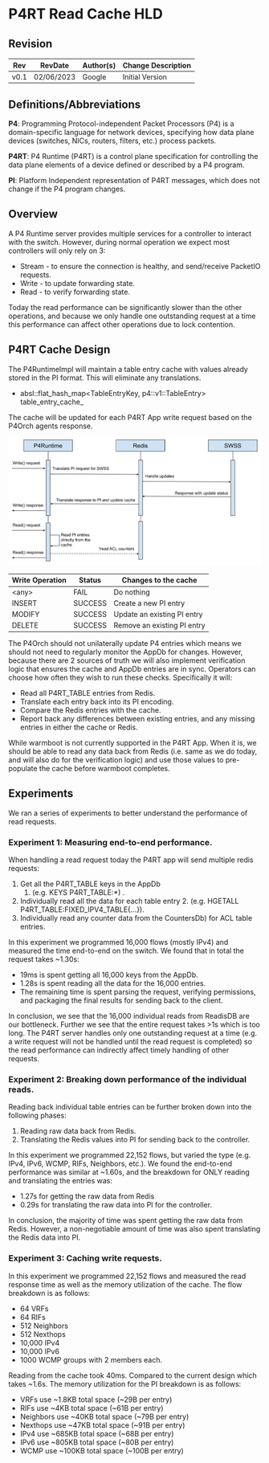 # P4RT Read Cache HLD


## Revision

Rev  | RevDate    | Author(s) | Change Description
---- | ---------- | --------- | ------------------
v0.1 | 02/06/2023 | Google    | Initial Version


## Definitions/Abbreviations

**P4**: Programming Protocol-independent Packet Processors (P4) is a domain-specific language for network devices, specifying how data plane devices (switches, NICs, routers, filters, etc.) process packets.

**P4RT**: P4 Runtime (P4RT) is a control plane specification for controlling the data plane elements of a device defined or described by a P4 program.

**PI**: Platform Independent representation of P4RT messages, which does not change if the P4 program changes.

## Overview

A P4 Runtime server provides multiple services for a controller to interact with the switch. However, during normal operation we expect most controllers will only rely on 3:

*   Stream - to ensure the connection is healthy, and send/receive PacketIO requests.
*   Write - to update forwarding state.
*   Read - to verify forwarding state.

Today the read performance can be significantly slower than the other operations, and because we only handle one outstanding request at a time this performance can affect other operations due to lock contention.


## P4RT Cache Design

The P4RuntimeImpl will maintain a table entry cache with values already stored in the PI format. This will eliminate any translations.

*   absl::flat\_hash\_map\<TableEntryKey, p4::v1::TableEntry> table\_entry\_cache\_

The cache will be updated for each P4RT App write request based on the P4Orch agents response.

![Read Cache Sequence Diagram](images/p4rt_app_read_cache_sequence_diagram.svg)

**Write Operation** | **Status** | **Changes to the cache**
------------------- | ---------- | ------------------------
\<any\>             | FAIL       | Do nothing
INSERT              | SUCCESS    | Create a new PI entry
MODIFY              | SUCCESS    | Update an existing PI entry
DELETE              | SUCCESS    | Remove an existing PI entry

The P4Orch should not unilaterally update P4 entries which means we should not need to regularly monitor the AppDb for changes.
However, because there are 2 sources of truth we will also implement verification logic that ensures the cache and AppDb entries are in sync.
Operators can choose how often they wish to run these checks.
Specifically it will:

* Read all P4RT\_TABLE entries from Redis.
* Translate each entry back into its PI encoding.
* Compare the Redis entries with the cache.
* Report back any differences between existing entries, and any missing entries in either the cache or Redis.

While warmboot is not currently supported in the P4RT App.
When it is, we should be able to read any data back from Redis (i.e. same as we do today, and will also do for the verification logic) and use those values to pre-populate the cache before warmboot completes.

## Experiments

We ran a series of experiments to better understand the performance of read requests. 

### Experiment 1: Measuring end-to-end performance.

When handling a read request today the P4RT app will send multiple redis requests:

1. Get all the P4RT\_TABLE keys in the AppDb 
    1. (e.g. KEYS P4RT\_TABLE:\*) .
2. Individually read all the data for each table entry
    2. (e.g. HGETALL P4RT\_TABLE:FIXED\_IPV4\_TABLE{...}).
3. Individually read any counter data from the CountersDb) for ACL table entries.

In this experiment we programmed 16,000 flows (mostly IPv4) and measured the time end-to-end on the switch. We found that in total the request takes ~1.30s:

*   19ms is spent getting all 16,000 keys from the AppDb.
*   1.28s is spent reading all the data for the 16,000 entries.
*   The remaining time is spent parsing the request, verifying permissions, and packaging the final results for sending back to the client.

In conclusion, we see that the 16,000 individual reads from ReadisDB are our bottleneck. Further we see that the entire request takes >1s which is too long. The P4RT server handles only one outstanding request at a time (e.g. a write request will not be handled until the read request is completed) so the read performance can indirectly affect timely handling of other requests.

### Experiment 2: Breaking down performance of the individual reads.

Reading back individual table entries can be further broken down into the following phases:

1. Reading raw data back from Redis.
2. Translating the Redis values into PI for sending back to the controller.

In this experiment we programmed 22,152 flows, but varied the type (e.g. IPv4, IPv6, WCMP, RIFs, Neighbors, etc.). We found the end-to-end performance was similar at ~1.60s, and the breakdown for ONLY reading and translating the entries was:

*   1.27s for getting the raw data from Redis
*   0.29s for translating the raw data into PI for the controller.

In conclusion, the majority of time was spent getting the raw data from Redis. However, a non-negotiable amount of time was also spent translating the Redis data into PI.

### Experiment 3: Caching write requests.

In this experiment we programmed 22,152 flows and measured the read response time as well as the memory utilization of the cache.
The flow breakdown is as follows:

*   64 VRFs
*   64 RIFs
*   512 Neighbors
*   512 Nexthops
*   10,000 IPv4
*   10,000 IPv6
*   1000 WCMP groups with 2 members each.

Reading from the cache took 40ms. Compared to the current design which takes ~1.6s.
The memory utilization for the PI breakdown is as follows:

*   VRFs use \~1.8KB total space (\~29B per entry)
*   RIFs use \~4KB total space (\~61B per entry)
*   Neighbors use \~40KB total space (\~79B per entry)
*   Nexthops use \~47KB total space (\~91B per entry)
*   IPv4 use \~685KB total space (\~68B per entry)
*   IPv6 use \~805KB total space (\~80B per entry)
*   WCMP use \~100KB total space (\~100B per entry)

